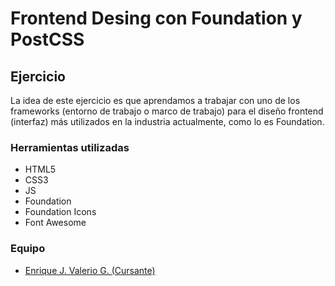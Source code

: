 # Frontend Desing con Foundation y PostCSS
## Ejercicio

La idea de este ejercicio es que aprendamos a trabajar con uno de los frameworks (entorno de trabajo o marco de trabajo) para el diseño frontend (interfaz) más utilizados en la industria actualmente, como lo es Foundation.

### Herramientas utilizadas
* HTML5
* CSS3
* JS
* Foundation
* Foundation Icons
* Font Awesome

### Equipo
* [Enrique J. Valerio G. (Cursante)](https://github.com/Caballero73 "Enrique Valerio - Cursante")